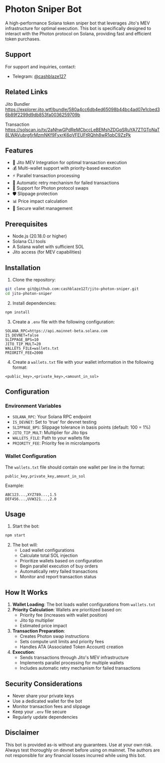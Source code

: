 # Photon Sniper Bot

A high-performance Solana token sniper bot that leverages Jito's MEV infrastructure for optimal execution. This bot is specifically designed to interact with the Photon protocol on Solana, providing fast and efficient token purchases.

## Support

For support and inquiries, contact:
- Telegram: [@cashblaze127](https://t.me/cashblaze127)

## Related Links
Jito Bundler
https://explorer.jito.wtf/bundle/580a4cc6db4ed65098b44bc4ad07e1cbed36b89f2299d9db853fa0036259709b

Transaction
https://solscan.io/tx/2aNhwGPdReMCbccLeBEMshZDGqSRuYA7ZTGToNaT8LWAVubrgfjrMzmNKf9FyxrK6qVFEUFtRQhh8wR1qbC9ZzPk


## Features

- 🚀 Jito MEV Integration for optimal transaction execution
- 💰 Multi-wallet support with priority-based execution
- ⚡ Parallel transaction processing
- 🔄 Automatic retry mechanism for failed transactions
- 💎 Support for Photon protocol swaps
- 🛡️ Slippage protection
- 📊 Price impact calculation
- 🔐 Secure wallet management

## Prerequisites

- Node.js (20.18.0 or higher)
- Solana CLI tools
- A Solana wallet with sufficient SOL
- Jito access (for MEV capabilities)

## Installation

1. Clone the repository:
```bash
git clone git@github.com:cashblaze127/jito-photon-sniper.git
cd jito-photon-sniper
```

2. Install dependencies:
```bash
npm install
```

3. Create a `.env` file with the following configuration:
```env
SOLANA_RPC=https://api.mainnet-beta.solana.com
IS_DEVNET=false
SLIPPAGE_BPS=10
JITO_TIP_MULT=20
WALLETS_FILE=wallets.txt
PRIORITY_FEE=2000
```

4. Create a `wallets.txt` file with your wallet information in the following format:
```
<public_key>,<private_key>,<amount_in_sol>
```

## Configuration

### Environment Variables

- `SOLANA_RPC`: Your Solana RPC endpoint
- `IS_DEVNET`: Set to 'true' for devnet testing
- `SLIPPAGE_BPS`: Slippage tolerance in basis points (default: 100 = 1%)
- `JITO_TIP_MULT`: Multiplier for Jito tips
- `WALLETS_FILE`: Path to your wallets file
- `PRIORITY_FEE`: Priority fee in microlamports

### Wallet Configuration

The `wallets.txt` file should contain one wallet per line in the format:
```
public_key,private_key,amount_in_sol
```

Example:
```
ABC123...,XYZ789...,1.5
DEF456...,UVW321...,2.0
```

## Usage

1. Start the bot:
```bash
npm start
```

2. The bot will:
   - Load wallet configurations
   - Calculate total SOL injection
   - Prioritize wallets based on configuration
   - Begin parallel execution of buy orders
   - Automatically retry failed transactions
   - Monitor and report transaction status

## How It Works

1. **Wallet Loading**: The bot loads wallet configurations from `wallets.txt`
2. **Priority Calculation**: Wallets are prioritized based on:
   - Priority fee (increases with wallet position)
   - Jito tip multiplier
   - Estimated price impact
3. **Transaction Preparation**:
   - Creates Photon swap instructions
   - Sets compute unit limits and priority fees
   - Handles ATA (Associated Token Account) creation
4. **Execution**:
   - Sends transactions through Jito's MEV infrastructure
   - Implements parallel processing for multiple wallets
   - Includes automatic retry mechanism for failed transactions

## Security Considerations

- Never share your private keys
- Use a dedicated wallet for the bot
- Monitor transaction fees and slippage
- Keep your `.env` file secure
- Regularly update dependencies

## Disclaimer

This bot is provided as-is without any guarantees. Use at your own risk. Always test thoroughly on devnet before using on mainnet. The authors are not responsible for any financial losses incurred while using this bot.
